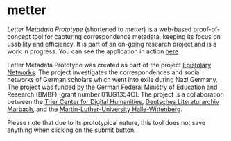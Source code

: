 # metter

*Letter Metadata Prototype* (shortened to *metter*) is a web-based proof-of-concept tool for capturing correspondence metadata, keeping its focus on usability and efficiency. It is part of an on-going research project and is a work in progress. You can see the application in action [here][1]

Letter Metadata Prototype was created as part of the project [Epistolary Networks][1]. The project investigates the correspondences and social networks of German scholars which went into exile during Nazi Germany. The project was funded by the German Federal Ministry of Education and Research (BMBF) [grant number 01UG1354C]. The project is a collaboration between the [Trier Center for Digital Humanities][3], [Deutsches Literaturarchiv Marbach][4], and the [Martin-Luther-University Halle-Wittenberg][5]. 

Please note that due to its prototypical nature, this tool does not save anything when clicking on the submit button.


[1]: http://metter.uzi.uni-halle.de/
[2]: http://kompetenzzentrum.uni-trier.de/en/projekte/projekte/briefnetzwerk/
[3]: http://kompetenzzentrum.uni-trier.de/
[4]: http://www.dla-marbach.de/
[5]: http://informatik.uni-halle.de/ti/forschung/ehumanities/
